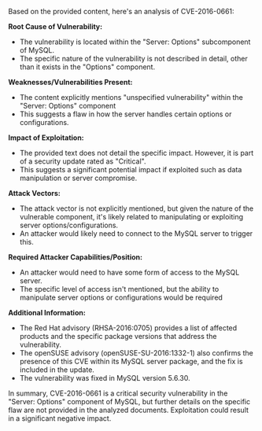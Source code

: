 Based on the provided content, here's an analysis of CVE-2016-0661:

**Root Cause of Vulnerability:**

*   The vulnerability is located within the "Server: Options" subcomponent of MySQL.
*   The specific nature of the vulnerability is not described in detail, other than it exists in the "Options" component.

**Weaknesses/Vulnerabilities Present:**

*   The content explicitly mentions "unspecified vulnerability" within the "Server: Options" component
*   This suggests a flaw in how the server handles certain options or configurations.

**Impact of Exploitation:**

*   The provided text does not detail the specific impact. However, it is part of a security update rated as "Critical".
*   This suggests a significant potential impact if exploited such as data manipulation or server compromise.

**Attack Vectors:**

*   The attack vector is not explicitly mentioned, but given the nature of the vulnerable component, it's likely related to manipulating or exploiting server options/configurations.
*   An attacker would likely need to connect to the MySQL server to trigger this.

**Required Attacker Capabilities/Position:**

*   An attacker would need to have some form of access to the MySQL server.
*   The specific level of access isn't mentioned, but the ability to manipulate server options or configurations would be required

**Additional Information:**
*   The Red Hat advisory (RHSA-2016:0705) provides a list of affected products and the specific package versions that address the vulnerability.
*   The openSUSE advisory (openSUSE-SU-2016:1332-1) also confirms the presence of this CVE within its MySQL server package, and the fix is included in the update.
*   The vulnerability was fixed in MySQL version 5.6.30.

In summary, CVE-2016-0661 is a critical security vulnerability in the "Server: Options" component of MySQL, but further details on the specific flaw are not provided in the analyzed documents. Exploitation could result in a significant negative impact.